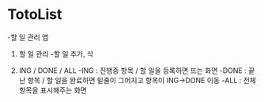 # TotoList
-할 일 관리 앱


1. 할 일 관리
-할 일 추가, 삭

2. ING / DONE / ALL
-ING : 진행중 항목 / 할 일을 등록하면 뜨는 화면
-DONE : 끝난 항목 / 할 일을 완료하면 밑줄이 그어지고 항목이 ING->DONE 이동
-ALL : 전체 항목을 표시해주는 화면
